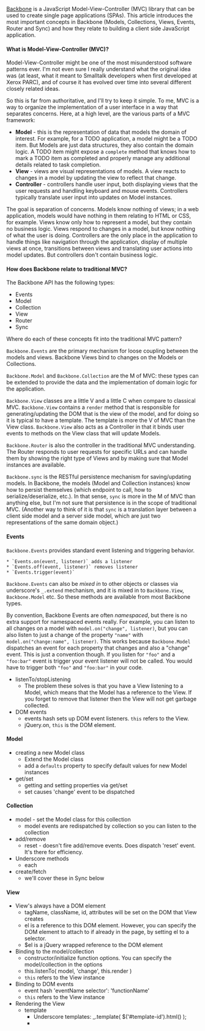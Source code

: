 
[Backbone](http://backbonejs.org/) is a JavaScript Model-View-Controller (MVC)
library that can be used to create single page applications (SPAs). This article
introduces the most important concepts in Backbone (Models, Collections, Views,
Events, Router and Sync) and how they relate to building a client side
JavaScript application.

#### What is Model-View-Controller (MVC)?

Model-View-Controller might be one of the most misunderstood software patterns
ever.  I'm not even sure I really understand what the original idea was (at
least, what it meant to Smalltalk developers when first developed at Xerox
PARC), and of course it has evolved over time into several different closely
related ideas.

So this is far from authoritative, and I'll try to keep it simple.  To me, MVC
is a way to organize the implementation of a user interface in a way that
separates concerns.  Here, at a high level, are the various parts of a MVC
framework:

* **Model** - this is the representation of data that models the domain of
  interest.  For example, for a TODO application, a model might be a TODO item.
  But Models are just data structures, they also contain the domain logic. A
  TODO item might expose a `complete` method that knows how to mark a TODO item
  as completed and properly manage any additional details related to task
  completion.
* **View** - views are visual representations of models. A view reacts to changes
  in a model by updating the view to reflect that change.
* **Controller** - controllers handle user input, both displaying views that
  the user requests and handling keyboard and mouse events.  Controllers
  typically translate user input into updates on Model instances.

The goal is separation of concerns. Models know nothing of views; in a web
application, models would have nothing in them relating to HTML or CSS, for
example.  Views know only how to represent a model, but they contain no business
logic. Views respond to changes in a model, but know nothing of what the user is
doing.  Controllers are the only place in the application to handle things like
navigation through the application, display of multiple views at once,
transitions between views and translating user actions into model updates.  But
controllers don't contain business logic.

#### How does Backbone relate to traditional MVC?

The Backbone API has the following types:

* Events
* Model
* Collection
* View
* Router
* Sync

Where do each of these concepts fit into the traditional MVC pattern?

`Backbone.Events` are the primary mechanism for loose coupling between the
models and views. Backbone Views bind to changes on the Models or Collections.

`Backbone.Model` and `Backbone.Collection` are the M of MVC: these types can be
extended to provide the data and the implementation of domain logic for the
application.

`Backbone.View` classes are a little V and a little C when compare to classical
MVC. `Backbone.View` contains a `render` method that is responsible for
generating/updating the DOM that is the view of the model, and for doing so it
is typical to have a template. The template is more the V of MVC than the View
class. `Backbone.View` also acts as a Controller in that it binds user events to
methods on the View class that will update Models.

`Backbone.Router` is also the controller in the traditional MVC understanding.
The Router responds to user requests for specific URLs and can handle them by
showing the right type of Views and by making sure that Model instances are
available.

`Backbone.sync` is the RESTful persistence mechanism for saving/updating models.
In Backbone, the models (Model and Collection instances) know how to persist
themselves (which endpoint to call, how to serialize/deserialize, etc.). In that
sense, `sync` is more in the M of MVC than anything else, but I'm not sure that
persistence is in the scope of traditional MVC. (Another way to think of it is
that `sync` is a translation layer between a client side model and a server side
model, which are just two representations of the same domain object.)

#### Events

`Backbone.Events` provides standard event listening and triggering behavior.

    * `Events.on(event, listener)` adds a listener
    * `Events.off(event, listener)` removes listener
    * `Events.trigger(event)`

`Backbone.Events` can also be *mixed in* to other objects or classes via
underscore's `_.extend` mechanism, and it is mixed in to `Backbone.View`,
`Backbone.Model` etc. So these methods are available from most Backbone types.

By convention, Backbone Events are often *namespaced*, but there is no extra
support for namespaced events really. For example, you can listen to all changes
on a model with `model.on("change", listener)`, but you can also listen to just
a change of the property `"name"` with `model.on("change:name", listener)`. This
works because `Backbone.Model` dispatches an event for each property that
changes and also a "change" event.  This is just a convention though. If you
listen for `"foo"` and a `"foo:bar"` event is trigger your event listener will
not be called.  You would have to trigger both `"foo"` and `"foo:bar"` in your
code.

* listenTo/stopListening
    * The problem these solves is that you have a View listening to a Model,
      which means that the Model has a reference to the View. If you forget to
      remove that listener then the View will not get garbage collected.
* DOM events
    * events hash sets up DOM event listeners. `this` refers to the View.
    * jQuery.on, `this` is the DOM element.

#### Model

* creating a new Model class
    * Extend the Model class
    * add a `defaults` property to specify default values for new Model
      instances
* get/set
    * getting and setting properties via get/set
    * set causes 'change' event to be dispatched

#### Collection

* model - set the Model class for this collection
    * model events are redispatched by collection so you can listen to the
      collection
* add/remove
    * reset - doesn't fire add/remove events. Does dispatch 'reset' event. It's
      there for efficiency.
* Underscore methods
    * each
* create/fetch
    * we'll cover these in Sync below

#### View

* View's always have a DOM element
    * tagName, className, id, attributes will be set on the DOM that View
      creates
    * el is a reference to this DOM element. However, you can specify the DOM
      element to attach to if already in the page, by setting el to a selector.
    * $el is a jQuery wrapped reference to the DOM element
* Binding to the model/collection
    * constructor/initialize function options. You can specify the
      model/collection in the options
    * this.listenTo( model, 'change', this.render )
    * `this` refers to the View instance
* Binding to DOM events
    * event hash
        'eventName selector': 'functionName'
    * `this` refers to the View instance
* Rendering the View
    * template
        * Underscore templates: _.template( $('#template-id').html() );
        * <script type="text/template" id="template-id">
    * render
        * this.$el.html( this.template( this.model.toJSON() ) );
    * this.$ is a jQuery reference
* Disposing of a View
    * View.remove
        * removes the DOM element
        * calls stopListening to remove all event listeners

#### Router

* Router allows mapping URLs to actions and events.
    * Route for an email app might be a mail folder or a contact listing.
    * routes can have parameters or "splats"
        * parameters use the :param syntax, "splats" use *param
* Backbone.history.start()
    * support for History API via {pushState: true}

#### Sync

* Backbone.sync has default support for RESTfully retrieving and saving models,
  assuming a JSON API
    * Collections define the URL "/books"
    * Collection.create maps to a POST to the URL /books
    * Collection.fetch maps to a GET to the URL /books
    * Collection.update maps to a PUT to the URL /books/{id}
    * Collection.delete maps to a DELETE to the URL /books/{id}
* You can override Backbone.sync to specify a custom method. Or you can override
  Backbone.ajax to just override the default Ajax behavior.


#### Additional Resources

* [Backbone Fundamentals](http://addyosmani.github.io/backbone-fundamentals/)
* [History of MVC](http://heim.ifi.uio.no/~trygver/themes/mvc/mvc-index.html)
* [C2's MVC page](http://c2.com/cgi/wiki?ModelViewController)
* [Namespacing events is just a convention @ StackOverflow](http://stackoverflow.com/a/22803629/1419499)
